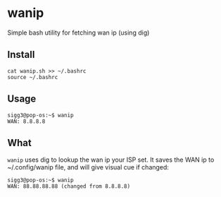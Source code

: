 # wanip
Simple bash utility for fetching wan ip (using dig)

## Install
```
cat wanip.sh >> ~/.bashrc
source ~/.bashrc
```

## Usage
```
sigg3@pop-os:~$ wanip 
WAN: 8.8.8.8
```
## What
`wanip` uses dig to lookup the wan ip your ISP set.
It saves the WAN ip to ~/.config/wanip file, and will give visual cue if changed:

```
sigg3@pop-os:~$ wanip 
WAN: 88.88.88.88 (changed from 8.8.8.8)
```
